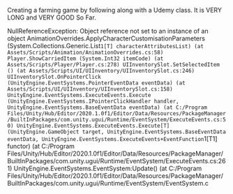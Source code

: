 Creating a farming game by following along with a Udemy class. It is VERY LONG and VERY GOOD So Far.


NullReferenceException: Object reference not set to an instance of an object
AnimationOverrides.ApplyCharacterCustomisationParameters (System.Collections.Generic.List`1[T] characterAttributesList) (at Assets/Scripts/Animation/AnimationOverrides.cs:58)
Player.ShowCarriedItem (System.Int32 itemCode) (at Assets/Scripts/Player/Player.cs:278)
UIInventorySlot.SetSelectedItem () (at Assets/Scripts/UI/UIInventory/UIInventorySlot.cs:246)
UIInventorySlot.OnPointerClick (UnityEngine.EventSystems.PointerEventData eventData) (at Assets/Scripts/UI/UIInventory/UIInventorySlot.cs:158)
UnityEngine.EventSystems.ExecuteEvents.Execute (UnityEngine.EventSystems.IPointerClickHandler handler, UnityEngine.EventSystems.BaseEventData eventData) (at C:/Program Files/Unity/Hub/Editor/2020.1.0f1/Editor/Data/Resources/PackageManager/BuiltInPackages/com.unity.ugui/Runtime/EventSystem/ExecuteEvents.cs:50)
UnityEngine.EventSystems.ExecuteEvents.Execute[T] (UnityEngine.GameObject target, UnityEngine.EventSystems.BaseEventData eventData, UnityEngine.EventSystems.ExecuteEvents+EventFunction`1[T1] functor) (at C:/Program Files/Unity/Hub/Editor/2020.1.0f1/Editor/Data/Resources/PackageManager/BuiltInPackages/com.unity.ugui/Runtime/EventSystem/ExecuteEvents.cs:261)
UnityEngine.EventSystems.EventSystem:Update() (at C:/Program Files/Unity/Hub/Editor/2020.1.0f1/Editor/Data/Resources/PackageManager/BuiltInPackages/com.unity.ugui/Runtime/EventSystem/EventSystem.c